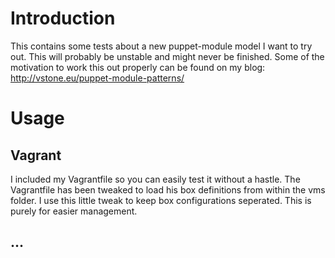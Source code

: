 # Introduction

This contains some tests about a new puppet-module model I want to try out.
This will probably be unstable and might never be finished.
Some of the motivation to work this out properly can be found on my
blog: http://vstone.eu/puppet-module-patterns/

# Usage

## Vagrant

I included my Vagrantfile so you can easily test it without a hastle.
The Vagrantfile has been tweaked to load his box definitions from within the
vms folder. I use this little tweak to keep box configurations seperated. This
is purely for easier management.

## ...
